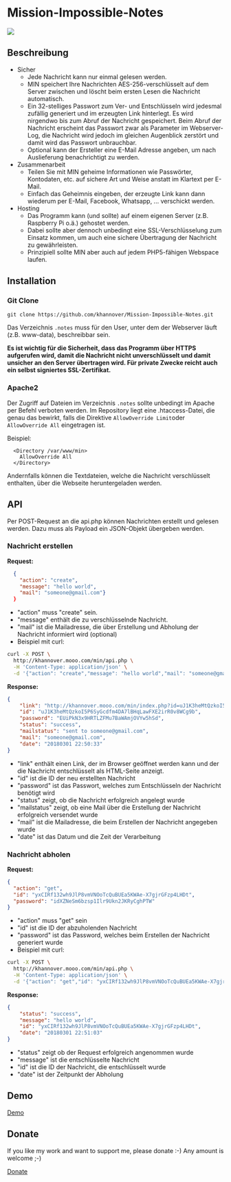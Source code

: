 # Mission-Impossible-Notes

![](https://hannover38.de/min/screenshot.png?fromGithub=true)

## Beschreibung

- Sicher
  - Jede Nachricht kann nur einmal gelesen werden.
  - MIN speichert Ihre Nachrichten AES-256-verschlüsselt auf dem Server zwischen und löscht beim ersten Lesen die Nachricht automatisch. 
  - Ein 32-stelliges Passwort zum Ver- und Entschlüsseln wird jedesmal zufällig generiert und im erzeugten Link hinterlegt. Es wird nirgendwo bis zum Abruf der Nachricht gespeichert. Beim Abruf der Nachricht erscheint das Passwort zwar als Parameter im Webserver-Log, die Nachricht wird jedoch im gleichen Augenblick zerstört und damit wird das Passwort unbrauchbar.
  - Optional kann der Ersteller eine E-Mail Adresse angeben, um nach Auslieferung benachrichtigt zu werden.
- Zusammenarbeit
  - Teilen Sie mit MIN geheime Informationen wie Passwörter, Kontodaten, etc. auf sichere Art und Weise anstatt im Klartext per E-Mail.
  - Einfach das Geheimnis eingeben, der erzeugte Link kann dann wiederum per E-Mail, Facebook, Whatsapp, ... verschickt werden.
- Hosting
  - Das Programm kann (und sollte) auf einem eigenen Server (z.B. Raspberry Pi o.ä.) gehostet werden. 
  - Dabei sollte aber dennoch unbedingt eine SSL-Verschlüsselung zum Einsatz kommen, um auch eine sichere Übertragung der Nachricht zu gewährleisten.
  - Prinzipiell sollte MIN aber auch auf jedem PHP5-fähigen Webspace laufen.

## Installation

### Git Clone

`git clone https://github.com/khannover/Mission-Impossible-Notes.git`

Das Verzeichnis `.notes` muss für den User, unter dem der Webserver läuft (z.B. www-data), beschreibbar sein.

**Es ist wichtig für die Sicherheit, dass das Programm über HTTPS aufgerufen wird, damit die Nachricht nicht unverschlüsselt und damit unsicher an den Server übertragen wird. Für private Zwecke reicht auch ein selbst signiertes SSL-Zertifikat.**

### Apache2

Der Zugriff auf Dateien im Verzeichnis `.notes` sollte unbedingt im Apache per Befehl verboten werden. Im Repository liegt eine .htaccess-Datei, die genau das bewirkt, falls die Direktive `AllowOverride Limit`oder `AllowOverride All` eingetragen ist.

Beispiel:

```
  <Directory /var/www/min>
    AllowOverride All
  </Directory>
```

Andernfalls können die Textdateien, welche die Nachricht verschlüsselt enthalten, über die Webseite heruntergeladen werden.

## API

Per POST-Request an die api.php können Nachrichten erstellt und gelesen werden.
Dazu muss als Payload ein JSON-Objekt übergeben werden.

### Nachricht erstellen

__Request:__

```json
  {
    "action": "create",
    "message": "hello world",
    "mail": "someone@gmail.com"}
  }
```

  * "action" muss "create" sein.
  * "message" enthält die zu verschlüsselnde Nachricht.
  * "mail" ist die Mailadresse, die über Erstellung und Abholung der Nachricht informiert wird (optional)
  * Beispiel mit curl:

```bash
curl -X POST \
  http://khannover.mooo.com/min/api.php \
  -H 'Content-Type: application/json' \
  -d '{"action": "create","message": "hello world","mail": "someone@gmail.com"}'
```

__Response:__

```json
{
    "link": "http://khannover.mooo.com/min/index.php?id=uJ1K3heMtQzkoI5P6SyGcdfm4DA7lBHqLawFXE2irR0v8WCg9b.txt&password=EUiPkN3x9HRTLZFMu7BaWAmjOVYw5hSd",
    "id": "uJ1K3heMtQzkoI5P6SyGcdfm4DA7lBHqLawFXE2irR0v8WCg9b",
    "password": "EUiPkN3x9HRTLZFMu7BaWAmjOVYw5hSd",
    "status": "success",
    "mailstatus": "sent to someone@gmail.com",
    "mail": "someone@gmail.com",
    "date": "20180301 22:50:33"
}
```

  * "link" enthält einen Link, der im Browser geöffnet werden kann und der die Nachricht entschlüsselt als HTML-Seite anzeigt.
  * "id" ist die ID der neu erstellten Nachricht
  * "password" ist das Passwort, welches zum Entschlüsseln der Nachricht benötigt wird
  * "status" zeigt, ob die Nachricht erfolgreich angelegt wurde
  * "mailstatus" zeigt, ob eine Mail über die Erstellung der Nachricht erfolgreich versendet wurde
  * "mail" ist die Mailadresse, die beim Erstellen der Nachricht angegeben wurde
  * "date" ist das Datum und die Zeit der Verarbeitung
  
### Nachricht abholen

__Request:__

```json 
{
  "action": "get",
  "id": "yxCIRf132wh9JlP8vmVNOoTcQuBUEa5KWAe-X7gjrGFzp4LHDt",
  "password": "idXZNeSm6bzsp1Ilr9Ukn2JKRyCghPTW"
}
```

  * "action" muss "get" sein
  * "id" ist die ID der abzuholenden Nachricht
  * "password" ist das Password, welches beim Erstellen der Nachricht generiert wurde
  * Beispiel mit curl:
```bash
curl -X POST \
  http://khannover.mooo.com/min/api.php \
  -H 'Content-Type: application/json' \
  -d '{"action": "get","id": "yxCIRf132wh9JlP8vmVNOoTcQuBUEa5KWAe-X7gjrGFzp4LHDt","password": "idXZNeSm6bzsp1Ilr9Ukn2JKRyCghPTW"}'
```  
  
__Response:__

```json
{
    "status": "success",
    "message": "hello world",
    "id": "yxCIRf132wh9JlP8vmVNOoTcQuBUEa5KWAe-X7gjrGFzp4LHDt",
    "date": "20180301 22:51:03"
}
```

  * "status" zeigt ob der Request erfolgreich angenommen wurde
  * "message" ist die entschlüsselte Nachricht
  * "id" ist die ID der Nachricht, die entschlüsselt wurde
  * "date" ist der Zeitpunkt der Abholung

## Demo

[Demo](https://hannover38.de/min)

## Donate

If you like my work and want to support me, please donate :-)
Any amount is welcome ;-)

[Donate](https://www.paypal.me/khannover)
